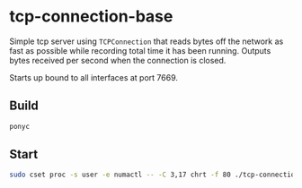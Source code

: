 # tcp-connection-base

Simple tcp server using `TCPConnection` that reads bytes off the network as fast as possible while recording total time it has been running. Outputs bytes received per second when the connection is closed.

Starts up bound to all interfaces at port 7669.

## Build

```bash
ponyc
```

## Start

```bash
sudo cset proc -s user -e numactl -- -C 3,17 chrt -f 80 ./tcp-connection-base --ponythreads=1 --ponynoblock --ponypinasio
```
